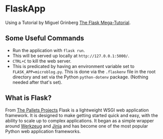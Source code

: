 # FlaskApp

 Using a Tutorial by Miguel Grinberg [The Flask Mega-Tutorial](https://blog.miguelgrinberg.com/post/the-flask-mega-tutorial-part-i-hello-world).

## Some Useful Commands

 * Run the application with `flask run`.
 * This will be served up locally at `http://127.0.0.1:5000/`.
 * `CTRL+C` to kill the web server.
 * This is predicated by having an environment variable set to `FLASK_APP=microblog.py`.  This is done via the `.flaskenv` file in the root directory and set via the Python `python-dotenv` package. (Nothing needed after that's set).


## What is Flask?

From [The Pallets Projects](https://palletsprojects.com/p/flask/) Flask is a lightweight WSGI web application framework. It is designed to make getting started quick and easy, with the ability to scale up to complex applications. It began as a simple wrapper around [Werkzeug](https://palletsprojects.com/p/werkzeug/) and [Jinja](https://palletsprojects.com/p/jinja/) and has become one of the most popular Python web application frameworks.  
